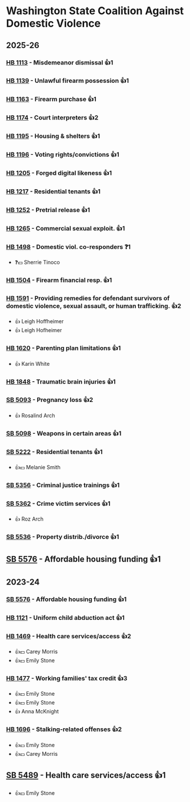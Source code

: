 # Washington State Coalition Against Domestic Violence
## 2025-26

### [HB 1113](/bill/2025-26/hb/1113/) - Misdemeanor dismissal 👍1  

### [HB 1139](/bill/2025-26/hb/1139/) - Unlawful firearm possession 👍1  

### [HB 1163](/bill/2025-26/hb/1163/) - Firearm purchase 👍1  

### [HB 1174](/bill/2025-26/hb/1174/) - Court interpreters 👍2  

### [HB 1195](/bill/2025-26/hb/1195/) - Housing & shelters 👍1  

### [HB 1196](/bill/2025-26/hb/1196/) - Voting rights/convictions 👍1  

### [HB 1205](/bill/2025-26/hb/1205/) - Forged digital likeness 👍1  

### [HB 1217](/bill/2025-26/hb/1217/) - Residential tenants 👍1  

### [HB 1252](/bill/2025-26/hb/1252/) - Pretrial release 👍1  

### [HB 1265](/bill/2025-26/hb/1265/) - Commercial sexual exploit. 👍1  

### [HB 1498](/bill/2025-26/hb/1498/) - Domestic viol. co-responders   ❓1
* ❓💵 Sherrie Tinoco

### [HB 1504](/bill/2025-26/hb/1504/) - Firearm financial resp. 👍1  

### [HB 1591](/bill/2025-26/hb/1591/) - Providing remedies for defendant survivors of domestic violence, sexual assault, or human trafficking. 👍2  
* 👍 Leigh Hoffheimer
* 👍 Leigh Hofheimer

### [HB 1620](/bill/2025-26/hb/1620/) - Parenting plan limitations 👍1  
* 👍 Karin White

### [HB 1848](/bill/2025-26/hb/1848/) - Traumatic brain injuries 👍1  

### [SB 5093](/bill/2025-26/sb/5093/) - Pregnancy loss 👍2  
* 👍 Rosalind Arch

### [SB 5098](/bill/2025-26/sb/5098/) - Weapons in certain areas 👍1  

### [SB 5222](/bill/2025-26/sb/5222/) - Residential tenants 👍1  
* 👍💵 Melanie Smith

### [SB 5356](/bill/2025-26/sb/5356/) - Criminal justice trainings 👍1  

### [SB 5362](/bill/2025-26/sb/5362/) - Crime victim services 👍1  
* 👍 Roz Arch

### [SB 5536](/bill/2025-26/sb/5536/) - Property distrib./divorce 👍1  

## [SB 5576](/bill/2025-26/sb/5576/) - Affordable housing funding 👍1  

## 2023-24

### [SB 5576](/bill/2023-24/sb/5576/) - Affordable housing funding 👍1  

### [HB 1121](/bill/2023-24/hb/1121/) - Uniform child abduction act 👍1  

### [HB 1469](/bill/2023-24/hb/1469/) - Health care services/access 👍2  
* 👍💵 Carey Morris
* 👍💵 Emily Stone

### [HB 1477](/bill/2023-24/hb/1477/) - Working families' tax credit 👍3  
* 👍💵 Emily Stone
* 👍💵 Emily Stone
* 👍 Anna McKnight

### [HB 1696](/bill/2023-24/hb/1696/) - Stalking-related offenses 👍2  
* 👍💵 Emily Stone
* 👍💵 Carey Morris

## [SB 5489](/bill/2023-24/sb/5489/) - Health care services/access 👍1  
* 👍💵 Emily Stone
